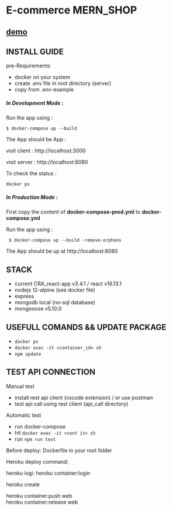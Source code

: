 # E-commerce MERN_SHOP

## [demo](https://murmuring-fjord-30325.herokuapp.com/)

## INSTALL GUIDE

pre-Requirements:

- docker on your system
- create .env file in root directory (server)
- copy from .env-example

##### In Development Mode :

Run the app using :

`$ docker-compose up --build`

The App should be App :

visit client : http://localhost:3000

visit server : http://localhost:8080

To check the status :

`docker ps`

##### In Production Mode :

First copy the content of **docker-compose-prod.yml** to **docker-compose.yml**

Run the app using :

` $ docker-compose up --build -remove-orphans`

The App should be up at http://localhost:8080

## STACK

- current CRA_react-app v3.4.1 / react v16.13.1
- nodejs 12-alpine (see docker file)
- express
- mongodb local (no-sql database)
- mongooose v5.10.0

## USEFULL COMANDS && UPDATE PACKAGE

- `docker ps`
- `docker exec -it <container_id> sh`
- `npm update`

## TEST API CONNECTION

Manual test

- install rest api client (vscode extension) / or use postman
- test api call using rest client (api_call directory)

Automatic test

- run docker-compose
- hit `docker exec -it <cont it> sh`
- run `npm run test`


Before deploy:
Dockerfile in your root folder

Heroku deploy command:


heroku logi:
heroku container:login

heroku create 

heroku container:push web   
heroku container:release web